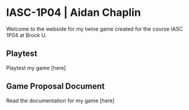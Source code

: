 # IASC-1P04 | Aidan Chaplin

Welcome to the webside for my twine game created for the course IASC 1P04 at Brock U.

## Playtest

Playtest my game [here]

## Game Proposal Document

Read the documentation for my game [here]


